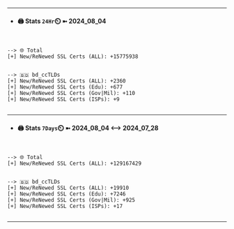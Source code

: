 

---
- #### 🖨️ **Stats** `24Hr`⏲️ ➼ 2024_08_04
```console


--> 🌐 Total
[+] New/ReNewed SSL Certs (ALL): +15775938


--> 🇧🇩 bd_ccTLDs
[+] New/ReNewed SSL Certs (ALL): +2360
[+] New/ReNewed SSL Certs (Edu): +677
[+] New/ReNewed SSL Certs (Gov|Mil): +110
[+] New/ReNewed SSL Certs (ISPs): +9


```

---
- #### 🖨️ **Stats** `7Days`⏲️ ➼ 2024_08_04 <--> 2024_07_28
```console


--> 🌐 Total
[+] New/ReNewed SSL Certs (ALL): +129167429


--> 🇧🇩 bd_ccTLDs
[+] New/ReNewed SSL Certs (ALL): +19910
[+] New/ReNewed SSL Certs (Edu): +7246
[+] New/ReNewed SSL Certs (Gov|Mil): +925
[+] New/ReNewed SSL Certs (ISPs): +17


```

---

